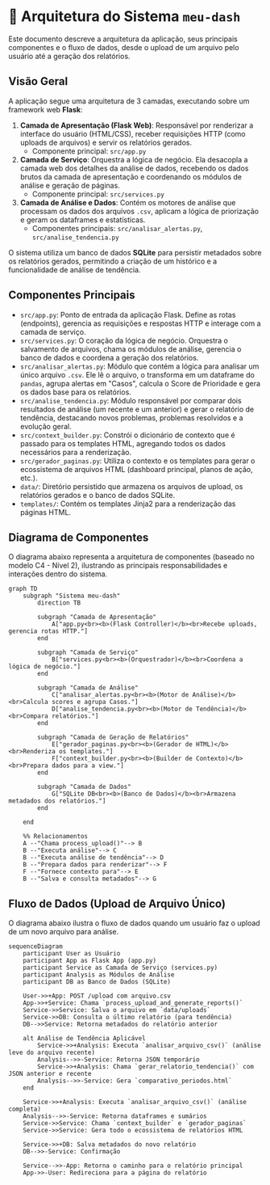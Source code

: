 # 📐 Arquitetura do Sistema `meu-dash`

Este documento descreve a arquitetura da aplicação, seus principais componentes e o fluxo de dados, desde o upload de um arquivo pelo usuário até a geração dos relatórios.

## Visão Geral

A aplicação segue uma arquitetura de 3 camadas, executando sobre um framework web **Flask**:

1. **Camada de Apresentação (Flask Web)**: Responsável por renderizar a interface do usuário (HTML/CSS), receber requisições HTTP (como uploads de arquivos) e servir os relatórios gerados.
    - Componente principal: `src/app.py`
2. **Camada de Serviço**: Orquestra a lógica de negócio. Ela desacopla a camada web dos detalhes da análise de dados, recebendo os dados brutos da camada de apresentação e coordenando os módulos de análise e geração de páginas.
    - Componente principal: `src/services.py`
3. **Camada de Análise e Dados**: Contém os motores de análise que processam os dados dos arquivos `.csv`, aplicam a lógica de priorização e geram os dataframes e estatísticas.
    - Componentes principais: `src/analisar_alertas.py`, `src/analise_tendencia.py`

O sistema utiliza um banco de dados **SQLite** para persistir metadados sobre os relatórios gerados, permitindo a criação de um histórico e a funcionalidade de análise de tendência.

## Componentes Principais

- `src/app.py`: Ponto de entrada da aplicação Flask. Define as rotas (endpoints), gerencia as requisições e respostas HTTP e interage com a camada de serviço.
- `src/services.py`: O coração da lógica de negócio. Orquestra o salvamento de arquivos, chama os módulos de análise, gerencia o banco de dados e coordena a geração dos relatórios.
- `src/analisar_alertas.py`: Módulo que contém a lógica para analisar um único arquivo `.csv`. Ele lê o arquivo, o transforma em um dataframe do `pandas`, agrupa alertas em "Casos", calcula o Score de Prioridade e gera os dados base para os relatórios.
- `src/analise_tendencia.py`: Módulo responsável por comparar dois resultados de análise (um recente e um anterior) e gerar o relatório de tendência, destacando novos problemas, problemas resolvidos e a evolução geral.
- `src/context_builder.py`: Constrói o dicionário de contexto que é passado para os templates HTML, agregando todos os dados necessários para a renderização.
- `src/gerador_paginas.py`: Utiliza o contexto e os templates para gerar o ecossistema de arquivos HTML (dashboard principal, planos de ação, etc.).
- `data/`: Diretório persistido que armazena os arquivos de upload, os relatórios gerados e o banco de dados SQLite.
- `templates/`: Contém os templates Jinja2 para a renderização das páginas HTML.

## Diagrama de Componentes

O diagrama abaixo representa a arquitetura de componentes (baseado no modelo C4 - Nível 2), ilustrando as principais responsabilidades e interações dentro do sistema.

```mermaid
graph TD
    subgraph "Sistema meu-dash"
        direction TB

        subgraph "Camada de Apresentação"
            A["app.py<br><b>(Flask Controller)</b><br>Recebe uploads, gerencia rotas HTTP."]
        end

        subgraph "Camada de Serviço"
            B["services.py<br><b>(Orquestrador)</b><br>Coordena a lógica de negócio."]
        end

        subgraph "Camada de Análise"
            C["analisar_alertas.py<br><b>(Motor de Análise)</b><br>Calcula scores e agrupa Casos."]
            D["analise_tendencia.py<br><b>(Motor de Tendência)</b><br>Compara relatórios."]
        end

        subgraph "Camada de Geração de Relatórios"
            E["gerador_paginas.py<br><b>(Gerador de HTML)</b><br>Renderiza os templates."]
            F["context_builder.py<br><b>(Builder de Contexto)</b><br>Prepara dados para a view."]
        end

        subgraph "Camada de Dados"
            G["SQLite DB<br><b>(Banco de Dados)</b><br>Armazena metadados dos relatórios."]
        end

    end

    %% Relacionamentos
    A --"Chama process_upload()"--> B
    B --"Executa análise"--> C
    B --"Executa análise de tendência"--> D
    B --"Prepara dados para renderizar"--> F
    F --"Fornece contexto para"--> E
    B --"Salva e consulta metadados"--> G
```

## Fluxo de Dados (Upload de Arquivo Único)

O diagrama abaixo ilustra o fluxo de dados quando um usuário faz o upload de um novo arquivo para análise.

```mermaid
sequenceDiagram
    participant User as Usuário
    participant App as Flask App (app.py)
    participant Service as Camada de Serviço (services.py)
    participant Analysis as Módulos de Análise
    participant DB as Banco de Dados (SQLite)

    User->>+App: POST /upload com arquivo.csv
    App->>+Service: Chama `process_upload_and_generate_reports()`
    Service->>Service: Salva o arquivo em `data/uploads`
    Service->>DB: Consulta o último relatório (para tendência)
    DB-->>Service: Retorna metadados do relatório anterior
    
    alt Análise de Tendência Aplicável
        Service->>+Analysis: Executa `analisar_arquivo_csv()` (análise leve do arquivo recente)
        Analysis-->>-Service: Retorna JSON temporário
        Service->>+Analysis: Chama `gerar_relatorio_tendencia()` com JSON anterior e recente
        Analysis-->>-Service: Gera `comparativo_periodos.html`
    end

    Service->>+Analysis: Executa `analisar_arquivo_csv()` (análise completa)
    Analysis-->>-Service: Retorna dataframes e sumários
    Service->>Service: Chama `context_builder` e `gerador_paginas`
    Service->>Service: Gera todo o ecossistema de relatórios HTML
    
    Service->>+DB: Salva metadados do novo relatório
    DB-->>-Service: Confirmação
    
    Service-->>-App: Retorna o caminho para o relatório principal
    App->>-User: Redireciona para a página do relatório
```

